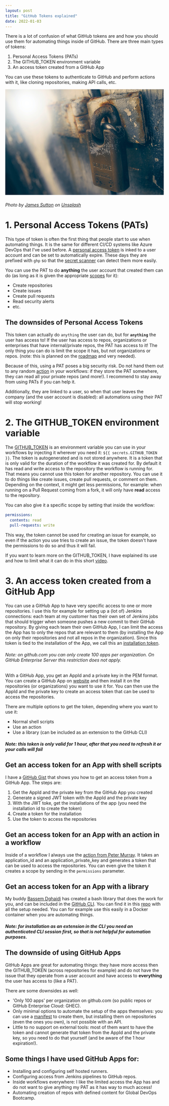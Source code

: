 ```yaml
---
layout: post
title: "GitHub Tokens explained"
date: 2022-01-03
---
```


There is a lot of confusion of what GitHub tokens are and how you should use them for automating things inside of GitHub. There are three main types of tokens:
1. Personal Access Tokens (PATs)
1. The GITHUB_TOKEN environment variable
1. An access token created from a GitHub App

You can use these tokens to authenticate to GitHub and perform actions with it, like cloning repositories, making API calls, etc.

![Photo of an old lock](/images/20220103/james-sutton-FqaybX9ZiOU-unsplash.jpg)
###### Photo by <a href="https://unsplash.com/@jamessutton_photography?utm_source=unsplash&utm_medium=referral&utm_content=creditCopyText">James Sutton</a> on <a href="https://unsplash.com/s/photos/secure?utm_source=unsplash&utm_medium=referral&utm_content=creditCopyText">Unsplash</a>
  

# 1. Personal Access Tokens (PATs)
This type of token is often the first thing that people start to use when automating things. It is the same for different CI/CD systems like Azure DevOps that I've used before. A [personal access token](https://docs.github.com/en/authentication/keeping-your-account-and-data-secure/creating-a-personal-access-token) is inked to a user account and can be set to automatically expire. These days they are prefixed with `ghp` so that the [secret scanner](https://docs.github.com/en/code-security/secret-scanning/about-secret-scanning) can detect them more easily. 

You can use the PAT to do **anything** the user account that created them can do (as long as it is given the appropriate [scopes](https://docs.github.com/en/developers/apps/building-oauth-apps/scopes-for-oauth-apps#available-scopes) for it):
- Create repositories
- Create issues
- Create pull requests
- Read security alerts
- etc.

## The downsides of Personal Access Tokens
This token can actually do `anything` the user can do, but for **`anything`** the user has access to! If the user has access to repos, organizations or enterprises that have internal/private repos, the PAT has access to it! The only thing you can do is limit the scope it has, but not organizations or repos. (note: this is planned on the [roadmap](https://github.com/github/roadmap/issues/184) and very needed). 

Because of this, using a PAT poses a big security risk. Do not hand them out to any random [action](https://devopsjournal.io/blog/2021/02/06/GitHub-Actions) in your workflows: if they store the PAT somewhere, they can read all your private repos (and more!). I recommend to stay away from using PATs if you can help it. 

Additionally, they are linked to a user, so when that user leaves the company (and the user account is disabled): all automations using their PAT will stop working!

# 2. The GITHUB_TOKEN environment variable
The [GITHUB_TOKEN](https://docs.github.com/en/actions/security-guides/automatic-token-authentication) is an environment variable you can use in your workflows by injecting it wherever you need it: `${{ secrets.GITHUB_TOKEN }}`. The token is autogenerated and is not stored anywhere. It is a token that is only valid for the duration of the workflow it was created for. By default it has read and write access to the repository the workflow is running for. That means you cannot use this token for another repository. You can use it to do things like create issues, create pull requests, or comment on them. Depending on the context, it might get less permissions, for example: when running on a Pull Request coming from a fork, it will only have **read** access to the repository.

You can also give it a specific scope by setting that inside the workflow:
```yaml	
permissions:
  contents: read
  pull-requests: write
```
This way, the token cannot be used for creating an issue for example, so even if the action you use tries to create an issue, the token doesn't have the permissions to do so and thus it will fail.

If you want to learn more on the GITHUB_TOKEN, I have explained its use and how to limit what it can do in this short [video](https://www.youtube.com/watch?v=RIkqaPKuNFw).

# 3. An access token created from a GitHub App
You can use a GitHub App to have very specific access to one or more repositories. I use this for example for setting up a (lot of) Jenkins connections: each team at my customer has their own set of Jenkins jobs that should trigger when someone pushes a new commit to their GitHub repository. By giving each team their own GitHub App, I can limit the access the App has to only the repos that are relevant to them (by installing the App on only their repositories and not all repos in the organization). Since this token is tied to the installation of the App, we call this an [installation token](https://docs.github.com/en/rest/reference/apps#create-an-installation-access-token-for-an-app).

###### Note: on github.com you can only create 100 apps per organization. On GitHub Enterprise Server this restriction does not apply.

With a GitHub App, you get an AppId and a private key in the PEM format. You can create a GitHub App on [website](https://docs.github.com/en/developers/apps/building-github-apps/creating-a-github-app) and then install it on the repositories (or organizations) you want to use it for. You can then use the AppId and the private key to create an access token that can be used to access the repositories. 

There are multiple options to get the token, depending where you want to use it:
* Normal shell scripts
* Use an action
* Use a library (can be included as an extension to the GitHub CLI)

##### Note: this token is only valid for 1 hour, after that you need to refresh it or your calls will fail

## Get an access token for an App with shell scripts
I have a [GitHub Gist](https://gist.github.com/rajbos/8581083586b537029fe8ab796506bec3) that shows you how to get an access token from a GitHub App. The steps are:
1. Get the AppId and the private key from the GitHub App you created
1. Generate a signed JWT token with the AppId and the private key
1. With the JWT toke, get the installations of the app (you need the installation id to create the token)
1. Create a token for the installation
1. Use the token to access the repositories

## Get an access token for an App with an action in a workflow
Inside of a workflow I always use the [action from Peter Murray](https://github.com/peter-murray/workflow-application-token-action). It takes an application_id and an application_private_key and generates a token that can be used to access the repositories. You can even give the token it creates a scope by sending in the `permissions` parameter.

## Get an access token for an App with a library
My buddy [Bassem Dghaidi](https://github.com/Link-/) has created a bash library that does the work for you, and can be included in the [GitHub CLI](https://github.com/cli/cli). You can find it in this [repo](https://github.com/Link-/gh-token) with all the setup needed. You can for example use this easily in a Docker container when you are automating things. 

##### Note: for installation as an extension in the CLI you need an authenticated CLI session first, so that is not helpful for automation purposes.

## The downside of using GitHub Apps
GitHub Apps are great for automating things: they have more access then the GITHUB_TOKEN (across repositories for example) and do not have the issue that they operate from a user account and have access to **everything** the user has access to (like a PAT). 

There are some downsides as well: 
* 'Only 100 apps' per organization on github.com (so public repos or GitHub Enterprise Cloud: GHEC).
* Only minimal options to automate the setup of the apps themselves: you can use a [manifest](/blog/2021/12/27/GitHub-App-from-manifest) to create them, but installing them on repositories (even the ones you own), is not possible with an API.
* Little to no support on external tools: most of them want to have the token and cannot generate that token from the AppId and the private key, so you need to do that yourself (and be aware of the 1 hour expiration!).

## Some things I have used GitHub Apps for:
* Installing and configuring self hosted runners.
* Configuring access from Jenkins pipelines to GitHub repos.
* Inside workflows everywhere: I like the limited access the App has and do not want to give anything my PAT as it has way to much access!
* Automating creation of repos with defined content for Global DevOps Bootcamp.